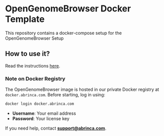 # OpenGenomeBrowser Docker Template

This repository contains a docker-compose setup for the OpenGenomeBrowser Setup

## How to use it?

Read the instructions [here](https://docs.abrinca.com/).

### Note on Docker Registry

The OpenGenomeBrowser image is hosted in our private Docker registry at `docker.abrinca.com`. Before starting, log in using:

```bash
docker login docker.abrinca.com
```

- **Username**: Your email address  
- **Password**: Your license key  

If you need help, contact **[support@abrinca.com](mailto:support@abrinca.com)**.